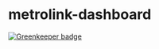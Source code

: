 # metrolink-dashboard

[![Greenkeeper badge](https://badges.greenkeeper.io/fidgety/metrolink-dashboard.svg)](https://greenkeeper.io/)